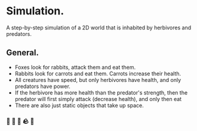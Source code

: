 # Simulation.
A step-by-step simulation of a 2D world that is inhabited by herbivores and predators.
## General.
- Foxes look for rabbits, attack them and eat them.
- Rabbits look for carrots and eat them. Carrots increase their health.
- All creatures have speed, but only herbivores have health, and only predators have power.
- If the herbivore has more health than the predator's strength, then the predator will first simply 
attack (decrease health), and only then eat
- There are also just static objects that take up space.

### 🦊 🥕 🐰 🪨 🌳



